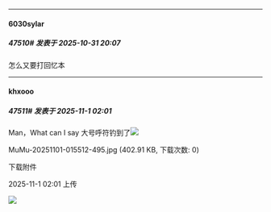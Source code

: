 ﻿
*****

####  6030sylar  
##### 47510#       发表于 2025-10-31 20:07

怎么又要打回忆本


*****

####  khxooo  
##### 47511#       发表于 2025-11-1 02:01

Man，What can I say 大号呼符钓到了<img src="https://static.stage1st.com/image/smiley/face2017/037.png" referrerpolicy="no-referrer">

MuMu-20251101-015512-495.jpg
(402.91 KB, 下载次数: 0)

下载附件

2025-11-1 02:01 上传

<img src="https://img.stage1st.com/forum/202511/01/020114wjc0agc66p67c5j7.jpg" referrerpolicy="no-referrer">

